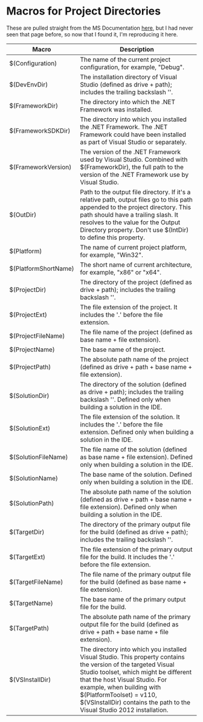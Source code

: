 # Macros for Project Directories

These are pulled straight from the MS Documentation [here](https://docs.microsoft.com/en-us/cpp/build/reference/common-macros-for-build-commands-and-properties?view=msvc-160), but I had never seen that page before, so now that I found it, I'm reproducing it here. 

|Macro	| Description |
|-------|--------------|
|$(Configuration) |	The name of the current project configuration, for example, "Debug". |
|$(DevEnvDir) |	The installation directory of Visual Studio (defined as drive + path); includes the trailing backslash '\'. |
|$(FrameworkDir)	| The directory into which the .NET Framework was installed. |
|$(FrameworkSDKDir)	| The directory into which you installed the .NET Framework. The .NET Framework could have been installed as part of Visual Studio or separately. |
|$(FrameworkVersion)	| The version of the .NET Framework used by Visual Studio. Combined with $(FrameworkDir), the full path to the version of the .NET Framework use by Visual Studio. |
|$(OutDir)	| Path to the output file directory. If it's a relative path, output files go to this path appended to the project directory. This path should have a trailing slash. It resolves to the value for the Output Directory property. Don't use $(IntDir) to define this property. |
|$(Platform)	 | The name of current project platform, for example, "Win32". |
|$(PlatformShortName)	| The short name of current architecture, for example, "x86" or "x64". |
|$(ProjectDir) |	The directory of the project (defined as drive + path); includes the trailing backslash '\'. |
|$(ProjectExt) |	The file extension of the project. It includes the '.' before the file extension. |
|$(ProjectFileName)	| The file name of the project (defined as base name + file extension). |
|$(ProjectName) |	The base name of the project. |
|$(ProjectPath) |	The absolute path name of the project (defined as drive + path + base name + file extension). |
|$(SolutionDir) |	The directory of the solution (defined as drive + path); includes the trailing backslash '\'. Defined only when building a solution in the IDE. |
|$(SolutionExt) |	The file extension of the solution. It includes the '.' before the file extension. Defined only when building a solution in the IDE. |
|$(SolutionFileName)	| The file name of the solution (defined as base name + file extension). Defined only when building a solution in the IDE. |
|$(SolutionName)	 | The base name of the solution. Defined only when building a solution in the IDE. |
|$(SolutionPath) |	The absolute path name of the solution (defined as drive + path + base name + file extension). Defined only when building a solution in the IDE. |
|$(TargetDir) |	The directory of the primary output file for the build (defined as drive + path); includes the trailing backslash '\'. |
|$(TargetExt) |	The file extension of the primary output file for the build. It includes the '.' before the file extension. |
|$(TargetFileName) | 	The file name of the primary output file for the build (defined as base name + file extension). |
|$(TargetName) |	The base name of the primary output file for the build. |
|$(TargetPath) |	The absolute path name of the primary output file for the build (defined as drive + path + base name + file extension). |
|$(VSInstallDir)	| The directory into which you installed Visual Studio. This property contains the version of the targeted Visual Studio toolset, which might be different that the host Visual Studio. For example, when building with $(PlatformToolset) = v110, $(VSInstallDir) contains the path to the Visual Studio 2012 installation. |
